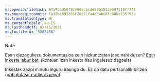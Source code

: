 ```yaml
---
ms.openlocfilehash: 64a955d5049c996ecbcde82b182390d7f19f774f
ms.sourcegitcommit: fa32b1893286f20271fa4ec4be8fc68bd135f53c
ms.translationtype: HT
ms.contentlocale: eu-ES
ms.lasthandoff: 02/15/2021
ms.locfileid: "5288258"
---
```

> [!NOTE]
>Esan diezagukezu dokumentazioa zein hizkuntzatan jaso nahi duzun? [Egin inkesta labur bat.](https://aka.ms/BAG_Docs_Language_Survey) (kontuan izan inkesta hau ingelesez dagoela)
>
>Inkestak zazpi minutu inguru iraungo du. Ez da datu pertsonalik biltzen ([pribatutasun-adierazpena](https://go.microsoft.com/fwlink/?LinkId=521839)).
